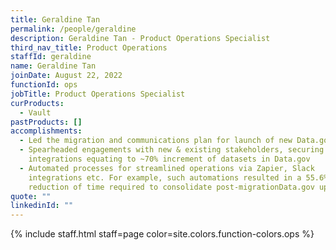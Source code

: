 ```yaml
---
title: Geraldine Tan
permalink: /people/geraldine
description: Geraldine Tan - Product Operations Specialist
third_nav_title: Product Operations
staffId: geraldine
name: Geraldine Tan
joinDate: August 22, 2022
functionId: ops
jobTitle: Product Operations Specialist
curProducts:
  - Vault
pastProducts: []
accomplishments:
  - Led the migration and communications plan for launch of new Data.gov
  - Spearheaded engagements with new & existing stakeholders, securing new
    integrations equating to ~70% increment of datasets in Data.gov
  - Automated processes for streamlined operations via Zapier, Slack
    integrations etc. For example, such automations resulted in a 55.6%
    reduction of time required to consolidate post-migrationData.gov updates
quote: ""
linkedinId: ""
---
```


{% include staff.html staff=page color=site.colors.function-colors.ops %}
